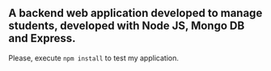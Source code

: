 ## A backend web application developed to manage students, developed with Node JS, Mongo DB and Express.

Please, execute
`npm install`
to test my application.
